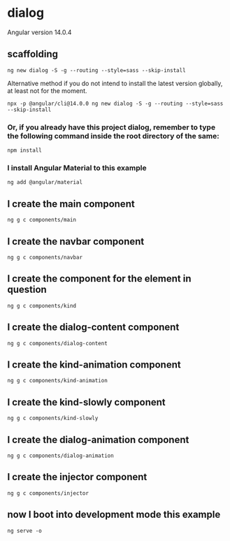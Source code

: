 # dialog

Angular version 14.0.4

## scaffolding

```shell
ng new dialog -S -g --routing --style=sass --skip-install
```

Alternative method if you do not intend to install the latest version globally, at least not for the moment.

```shell
npx -p @angular/cli@14.0.0 ng new dialog -S -g --routing --style=sass --skip-install
```

### Or, if you already have this project dialog, remember to type the following command inside the root directory of the same:

```shell
npm install
```

### I install Angular Material to this example

```shell
ng add @angular/material
```

## I create the main component

```shell
ng g c components/main
```

## I create the navbar component

```shell
ng g c components/navbar
```

## I create the component for the element in question

```shell
ng g c components/kind
```

## I create the dialog-content component

```shell
ng g c components/dialog-content
```

## I create the kind-animation component

```shell
ng g c components/kind-animation
```

## I create the kind-slowly component

```shell
ng g c components/kind-slowly
```

## I create the dialog-animation component

```shell
ng g c components/dialog-animation
```

## I create the injector component

```shell
ng g c components/injector
```

## now I boot into development mode this example

```shell
ng serve -o
```
